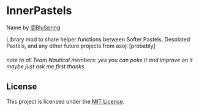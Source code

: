 # InnerPastels

Name by [@BluSpring](https://github.com/BluSpring)

Library mod to share helper functions between Softer Pastels, Desolated Pastels, and any other future projects from asoji [probably]

###### note to all Team Nautical members: yes you can poke it and improve on it maybe just ask me first thanks

## License
This project is licensed under the [MIT License](LICENSE).
